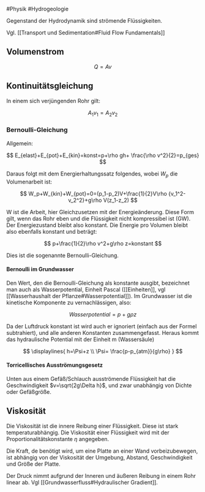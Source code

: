 #Physik #Hydrogeologie 

Gegenstand der Hydrodynamik sind strömende Flüssigkeiten.

Vgl. [[Transport und Sedimentation#Fluid Flow Fundamentals]]

## Volumenstrom

$$
Q=Av
$$

## Kontinuitätsgleichung

In einem sich verjüngenden Rohr gilt:

$$
A_1v_1=A_2v_2
$$

### Bernoulli-Gleichung

Allgemein: 

$$
E_{elast}+E_{pot}+E_{kin}=konst=p+\rho gh+ \frac{\rho v^2}{2}=p_{ges}
$$

Daraus folgt mit dem Energierhaltungssatz folgendes, wobei $W_p$ die Volumenarbeit ist:

$$
W_p+W_{kin}+W_{pot}=0=(p_1-p_2)V+\frac{1}{2}V\rho {v_1^2-v_2^2}+g\rho V(z_1-z_2)
$$

W ist die Arbeit, hier Gleichzusetzen mit der Energieänderung. Diese Form gilt, wenn das Rohr eben und die Flüssigkeit nicht kompressibel ist (GW). Der Energiezustand bleibt also konstant. Die Energie pro Volumen bleibt also ebenfalls konstant und beträgt:

$$
p+\frac{1}{2}\rho v^2+g\rho z=konstant
$$

Dies ist die sogenannte Bernoulli-Gleichung.

#### Bernoulli im Grundwasser

Den Wert, den die Bernoulli-Gleichung als konstante ausgibt, bezeichnet man auch als Wasserpotential, Einheit Pascal ([[Einheiten]], vgl [[Wasserhaushalt der Pflanze#Wasserpotential]]).
Im Grundwasser ist die kinetische Komponente zu vernachlässigen, also:

$$ 
Wasserpotential=p+g\rho z
$$

Da der Luftdruck konstant ist wird auch er ignoriert (einfach aus der Formel subtrahiert), und alle anderen Konstanten zusammengefasst. Heraus kommt das hydraulische Potential mit der Einheit m (Wassersäule)

$$ 
\displaylines{
h=\Psi+z \\
\Psi= \frac{p-p_{atm}}{g\rho}
}
$$

#### Torricellisches Ausströmungsgesetz

Unten aus einem Gefäß/Schlauch ausströmende Flüssigkeit hat die Geschwindigkeit $v=\sqrt{2g\Delta h}$, und zwar unabhängig von Dichte oder Gefäßgröße.

## Viskosität

Die Viskosität ist die innere Reibung einer Flüssigkeit. Diese ist stark temperaturabhängig. Die Viskosität einer Flüssigkeit wird mit der Proportionalitätskonstante $\eta$ angegeben.

Die Kraft, de benötigt wird, um eine Platte an einer Wand vorbeizubewegen, ist abhängig von der Viskosität der Umgebung, Abstand, Geschwindigkeit und Größe der Platte.

Der Druck nimmt aufgrund der Inneren und äußeren Reibung in einem Rohr linear ab. Vgl [[Grundwasserfluss#Hydraulischer Gradient]].